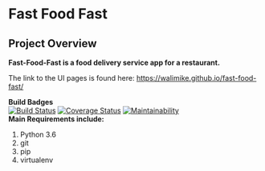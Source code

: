 # Fast Food Fast #
## Project Overview ##
**Fast-Food-Fast is a food delivery service app for a restaurant.**

The link to the UI pages is found here: https://walimike.github.io/fast-food-fast/

**Build Badges**<br/>
[![Build Status](https://travis-ci.org/walimike/fast-food-fast.svg?branch=apiendpoints)](https://travis-ci.org/walimike/fast-food-fast)                          [![Coverage Status](https://coveralls.io/repos/github/walimike/fast-food-fast/badge.svg?branch=master)](https://coveralls.io/github/walimike/fast-food-fast?branch=master)                          [![Maintainability](https://api.codeclimate.com/v1/badges/a99a88d28ad37a79dbf6/maintainability)](https://codeclimate.com/github/codeclimate/codeclimate/maintainability)
<br/>
**Main Requirements include:**
1. Python 3.6
2. git
3. pip
4. virtualenv
